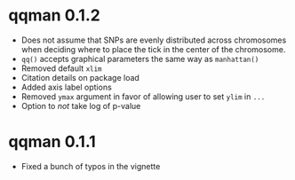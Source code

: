 # qqman 0.1.2

* Does not assume that SNPs are evenly distributed across chromosomes when deciding where to place the tick in the center of the chromosome.
* `qq()` accepts graphical parameters the same way as `manhattan()`
* Removed default `xlim`
* Citation details on package load
* Added axis label options
* Removed `ymax` argument in favor of allowing user to set `ylim` in `...`
* Option to *not* take log of p-value

# qqman 0.1.1

* Fixed a bunch of typos in the vignette

